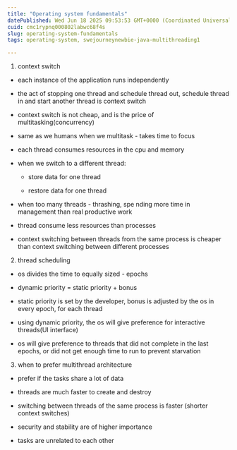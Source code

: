 ```yaml
---
title: "Operating system fundamentals"
datePublished: Wed Jun 18 2025 09:53:53 GMT+0000 (Coordinated Universal Time)
cuid: cmc1rypnq000802labwc68f4s
slug: operating-system-fundamentals
tags: operating-system, swejourneynewbie-java-multithreading1

---
```


1. context switch
    

* each instance of the application runs independently
    
* the act of stopping one thread and schedule thread out, schedule thread in and start another thread is context switch
    
* context switch is not cheap, and is the price of multitasking(concurrency)
    
* same as we humans when we multitask - takes time to focus
    
* each thread consumes resources in the cpu and memory
    
* when we switch to a different thread:
    
    * store data for one thread
        
    * restore data for one thread
        
* when too many threads - thrashing, spe nding more time in management than real productive work
    
* thread consume less resources than processes
    
* context switching between threads from the same process is cheaper than context switching between different processes
    

2. thread scheduling
    

* os divides the time to equally sized - epochs
    
* dynamic priority = static priority + bonus
    
* static priority is set by the developer, bonus is adjusted by the os in every epoch, for each thread
    
* using dynamic priority, the os will give preference for interactive threads(UI interface)
    
* os will give preference to threads that did not complete in the last epochs, or did not get enough time to run to prevent starvation
    

3. when to prefer multithread architecture
    

* prefer if the tasks share a lot of data
    
* threads are much faster to create and destroy
    
* switching between threads of the same process is faster (shorter context switches)
    
* security and stability are of higher importance
    
* tasks are unrelated to each other